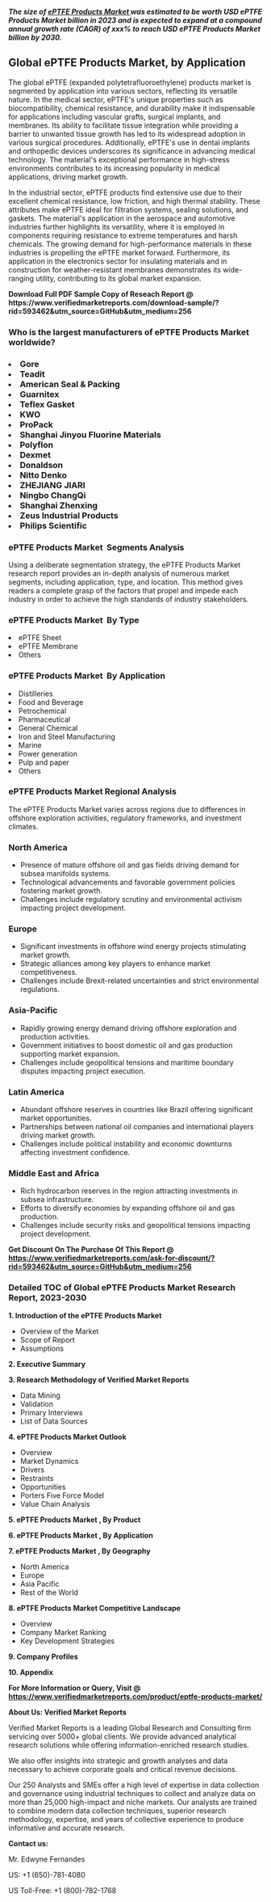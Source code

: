 <p><em><strong>The size of <a href="https://www.verifiedmarketreports.com/download-sample/?rid=593462&utm_source=GitHub&utm_medium=256" target="_blank">ePTFE Products Market </a> was estimated to be worth USD ePTFE Products Market billion in 2023 and is expected to expand at a compound annual growth rate (CAGR) of xxx% to reach USD ePTFE Products Market billion by 2030.</strong></em><br /><h2>Global ePTFE Products Market, by Application</h2><p>The global ePTFE (expanded polytetrafluoroethylene) products market is segmented by application into various sectors, reflecting its versatile nature. In the medical sector, ePTFE's unique properties such as biocompatibility, chemical resistance, and durability make it indispensable for applications including vascular grafts, surgical implants, and membranes. Its ability to facilitate tissue integration while providing a barrier to unwanted tissue growth has led to its widespread adoption in various surgical procedures. Additionally, ePTFE's use in dental implants and orthopedic devices underscores its significance in advancing medical technology. The material's exceptional performance in high-stress environments contributes to its increasing popularity in medical applications, driving market growth.<p>In the industrial sector, ePTFE products find extensive use due to their excellent chemical resistance, low friction, and high thermal stability. These attributes make ePTFE ideal for filtration systems, sealing solutions, and gaskets. The material's application in the aerospace and automotive industries further highlights its versatility, where it is employed in components requiring resistance to extreme temperatures and harsh chemicals. The growing demand for high-performance materials in these industries is propelling the ePTFE market forward. Furthermore, its application in the electronics sector for insulating materials and in construction for weather-resistant membranes demonstrates its wide-ranging utility, contributing to its global market expansion.</p></p><p id="" class=""><strong>Download Full PDF Sample Copy of Reseach Report @ <a target="">https://www.verifiedmarketreports.com/download-sample/?rid=593462&utm_source=GitHub&utm_medium=256</a></strong></p><h3 id="" class="">Who is the largest manufacturers of&nbsp;ePTFE Products Market worldwide?</h3><h3 class=""></Li><Li>Gore</Li><Li> Teadit</Li><Li> American Seal & Packing</Li><Li> Guarnitex</Li><Li> Teflex Gasket</Li><Li> KWO</Li><Li> ProPack</Li><Li> Shanghai Jinyou Fluorine Materials</Li><Li> Polyflon</Li><Li> Dexmet</Li><Li> Donaldson</Li><Li> Nitto Denko</Li><Li> ZHEJIANG JIARI</Li><Li> Ningbo ChangQi</Li><Li> Shanghai Zhenxing</Li><Li> Zeus Industrial Products</Li><Li> Philips Scientific</h3><h3 id="" class="">ePTFE Products Market &nbsp;Segments Analysis</h3><p id="" class="">Using a deliberate segmentation strategy, the ePTFE Products Market research report provides an in-depth analysis of numerous market segments, including application, type, and location. This method gives readers a complete grasp of the factors that propel and impede each industry in order to achieve the high standards of industry stakeholders.</p><h3 id="" class="">ePTFE Products Market &nbsp;By Type</h3><p></Li><Li>ePTFE Sheet</Li><Li> ePTFE Membrane</Li><Li> Others</p><h3 id="" class="">ePTFE Products Market &nbsp;By Application</h3><p class=""></Li><Li>Distilleries</Li><Li> Food and Beverage</Li><Li> Petrochemical</Li><Li> Pharmaceutical</Li><Li> General Chemical</Li><Li> Iron and Steel Manufacturing</Li><Li> Marine</Li><Li> Power generation</Li><Li> Pulp and paper</Li><Li> Others</p><h3 id="" class="">ePTFE Products Market Regional Analysis</h3><p id="" class="">The ePTFE Products Market varies across regions due to differences in offshore exploration activities, regulatory frameworks, and investment climates.</p><h3 id="" class="">North America</h3><ul><li>Presence of mature offshore oil and gas fields driving demand for subsea manifolds systems.</li><li>Technological advancements and favorable government policies fostering market growth.</li><li>Challenges include regulatory scrutiny and environmental activism impacting project development.</li></ul><h3 id="" class="">Europe</h3><ul><li>Significant investments in offshore wind energy projects stimulating market growth.</li><li>Strategic alliances among key players to enhance market competitiveness.</li><li>Challenges include Brexit-related uncertainties and strict environmental regulations.</li></ul><h3 id="" class="">Asia-Pacific</h3><ul><li>Rapidly growing energy demand driving offshore exploration and production activities.</li><li>Government initiatives to boost domestic oil and gas production supporting market expansion.</li><li>Challenges include geopolitical tensions and maritime boundary disputes impacting project execution.</li></ul><h3 id="" class="">Latin America</h3><ul><li>Abundant offshore reserves in countries like Brazil offering significant market opportunities.</li><li>Partnerships between national oil companies and international players driving market growth.</li><li>Challenges include political instability and economic downturns affecting investment confidence.</li></ul><h3 id="" class="">Middle East and Africa</h3><ul><li>Rich hydrocarbon reserves in the region attracting investments in subsea infrastructure.</li><li>Efforts to diversify economies by expanding offshore oil and gas production.</li><li>Challenges include security risks and geopolitical tensions impacting project development.</li></ul><p id="" class=""><strong>Get Discount On The Purchase Of This Report @ <a href="https://www.verifiedmarketreports.com/ask-for-discount/?rid=593462&utm_source=GitHub&utm_medium=256" target="_blank">https://www.verifiedmarketreports.com/ask-for-discount/?rid=593462&utm_source=GitHub&utm_medium=256</a></strong></p><h3 id="" class="">Detailed TOC of Global ePTFE Products Market Research Report, 2023-2030</h3><p id="" class=""><strong>1. Introduction of the ePTFE Products Market </strong></p><ul><li>Overview of the Market</li><li>Scope of Report</li><li>Assumptions</li></ul><p id="" class=""><strong>2. Executive Summary</strong></p><p id="" class=""><strong>3. Research Methodology of Verified Market Reports</strong></p><ul><li>Data Mining</li><li>Validation</li><li>Primary Interviews</li><li>List of Data Sources</li></ul><p id="" class=""><strong>4. ePTFE Products Market Outlook</strong></p><ul><li>Overview</li><li>Market Dynamics</li><li>Drivers</li><li>Restraints</li><li>Opportunities</li><li>Porters Five Force Model</li><li>Value Chain Analysis</li></ul><p id="" class=""><strong>5. ePTFE Products Market , By Product</strong></p><p id="" class=""><strong>6. ePTFE Products Market , By Application</strong></p><p id="" class=""><strong>7. ePTFE Products Market , By Geography</strong></p><ul><li>North America</li><li>Europe</li><li>Asia Pacific</li><li>Rest of the World</li></ul><p id="" class=""><strong>8. ePTFE Products Market Competitive Landscape</strong></p><ul><li>Overview</li><li>Company Market Ranking</li><li>Key Development Strategies</li></ul><p id="" class=""><strong>9. Company Profiles</strong></p><p id="" class=""><strong>10. Appendix</strong></p><p id="" class=""><strong>For More Information or Query, Visit @ <a href="https://www.verifiedmarketreports.com/product/eptfe-products-market/" target="_blank">https://www.verifiedmarketreports.com/product/eptfe-products-market/</a></strong></p><p id="" class=""><strong>About Us: Verified Market Reports</strong></p><p id="" class="">Verified Market Reports is a leading Global Research and Consulting firm servicing over 5000+ global clients. We provide advanced analytical research solutions while offering information-enriched research studies.</p><p id="" class="">We also offer insights into strategic and growth analyses and data necessary to achieve corporate goals and critical revenue decisions.</p><p id="" class="">Our 250 Analysts and SMEs offer a high level of expertise in data collection and governance using industrial techniques to collect and analyze data on more than 25,000 high-impact and niche markets. Our analysts are trained to combine modern data collection techniques, superior research methodology, expertise, and years of collective experience to produce informative and accurate research.</p><p id="" class=""><strong>Contact us:</strong></p><p id="" class="">Mr. Edwyne Fernandes</p><p id="" class="">US: +1 (650)-781-4080</p><p id="" class="">US Toll-Free: +1 (800)-782-1768</p>
